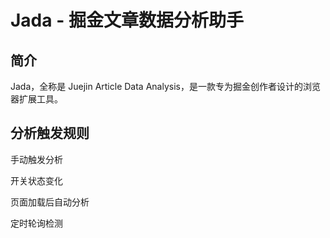 # Jada - 掘金文章数据分析助手

## 简介

Jada，全称是 Juejin Article Data Analysis，是一款专为掘金创作者设计的浏览器扩展工具。

## 分析触发规则

手动触发分析

开关状态变化

页面加载后自动分析

定时轮询检测